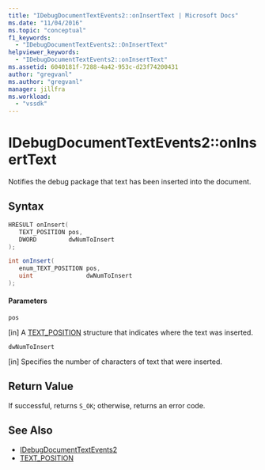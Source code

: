 ```yaml
---
title: "IDebugDocumentTextEvents2::onInsertText | Microsoft Docs"
ms.date: "11/04/2016"
ms.topic: "conceptual"
f1_keywords:
  - "IDebugDocumentTextEvents2::OnInsertText"
helpviewer_keywords:
  - "IDebugDocumentTextEvents2::onInsertText"
ms.assetid: 6040181f-7288-4a42-953c-d23f74200431
author: "gregvanl"
ms.author: "gregvanl"
manager: jillfra
ms.workload:
  - "vssdk"
---
```

# IDebugDocumentTextEvents2::onInsertText
Notifies the debug package that text has been inserted into the document.

## Syntax

```cpp
HRESULT onInsert( 
   TEXT_POSITION pos,
   DWORD         dwNumToInsert
);
```

```csharp
int onInsert( 
   enum_TEXT_POSITION pos,
   uint               dwNumToInsert
);
```

#### Parameters
 `pos`

 [in] A [TEXT_POSITION](../../../extensibility/debugger/reference/text-position.md) structure that indicates where the text was inserted.

 `dwNumToInsert`

 [in] Specifies the number of characters of text that were inserted.

## Return Value
 If successful, returns `S_OK`; otherwise, returns an error code.

## See Also
- [IDebugDocumentTextEvents2](../../../extensibility/debugger/reference/idebugdocumenttextevents2.md)
- [TEXT_POSITION](../../../extensibility/debugger/reference/text-position.md)